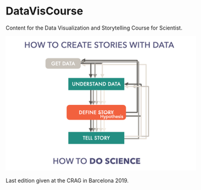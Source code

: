 # DataVisCourse
Content for the Data Visualization and Storytelling Course for Scientist.

![Creating stories with data: just like doing science!](DataStoriesAndScience.png)

Last edition given at the CRAG in Barcelona 2019.
